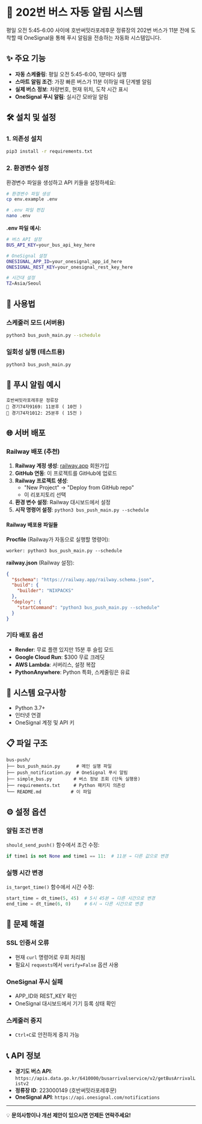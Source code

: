 # 🚌 202번 버스 자동 알림 시스템

평일 오전 5:45-6:00 사이에 호반써밋라포레후문 정류장의 202번 버스가 11분 전에 도착할 때 OneSignal을 통해 푸시 알림을 전송하는 자동화 시스템입니다.

## ✨ 주요 기능

- **자동 스케줄링**: 평일 오전 5:45-6:00, 1분마다 실행
- **스마트 알림 조건**: 가장 빠른 버스가 11분 이하일 때 단계별 알림
- **실제 버스 정보**: 차량번호, 현재 위치, 도착 시간 표시
- **OneSignal 푸시 알림**: 실시간 모바일 알림

## 🛠️ 설치 및 설정

### 1. 의존성 설치
```bash
pip3 install -r requirements.txt
```

### 2. 환경변수 설정
환경변수 파일을 생성하고 API 키들을 설정하세요:
```bash
# 환경변수 파일 생성
cp env.example .env

# .env 파일 편집
nano .env
```

**.env 파일 예시:**
```bash
# 버스 API 설정
BUS_API_KEY=your_bus_api_key_here

# OneSignal 설정
ONESIGNAL_APP_ID=your_onesignal_app_id_here
ONESIGNAL_REST_KEY=your_onesignal_rest_key_here

# 시간대 설정
TZ=Asia/Seoul
```

## 🚀 사용법

### 스케줄러 모드 (서버용)
```bash
python3 bus_push_main.py --schedule
```

### 일회성 실행 (테스트용)
```bash
python3 bus_push_main.py
```

## 📱 푸시 알림 예시
```
호반써밋라포레후문 정류장
🚌 경기74자9169: 11분후 ( 10전 )
🚌 경기74자1012: 25분후 ( 15전 )
```

## 🌐 서버 배포

### Railway 배포 (추천)

1. **Railway 계정 생성**: [railway.app](https://railway.app) 회원가입
2. **GitHub 연동**: 이 프로젝트를 GitHub에 업로드
3. **Railway 프로젝트 생성**: 
   - "New Project" → "Deploy from GitHub repo"
   - 이 리포지토리 선택
4. **환경 변수 설정**: Railway 대시보드에서 설정
5. **시작 명령어 설정**: `python3 bus_push_main.py --schedule`

#### Railway 배포용 파일들

**Procfile** (Railway가 자동으로 실행할 명령어):
```
worker: python3 bus_push_main.py --schedule
```

**railway.json** (Railway 설정):
```json
{
  "$schema": "https://railway.app/railway.schema.json",
  "build": {
    "builder": "NIXPACKS"
  },
  "deploy": {
    "startCommand": "python3 bus_push_main.py --schedule"
  }
}
```

### 기타 배포 옵션

- **Render**: 무료 플랜 있지만 15분 후 슬립 모드
- **Google Cloud Run**: $300 무료 크레딧
- **AWS Lambda**: 서버리스, 설정 복잡
- **PythonAnywhere**: Python 특화, 스케줄링은 유료

## 🔧 시스템 요구사항

- Python 3.7+
- 인터넷 연결
- OneSignal 계정 및 API 키

## 📋 파일 구조

```
bus-push/
├── bus_push_main.py      # 메인 실행 파일
├── push_notification.py  # OneSignal 푸시 알림
├── simple_bus.py        # 버스 정보 조회 (단독 실행용)
├── requirements.txt     # Python 패키지 의존성
└── README.md           # 이 파일
```

## ⚙️ 설정 옵션

### 알림 조건 변경
`should_send_push()` 함수에서 조건 수정:
```python
if time1 is not None and time1 == 11:  # 11분 → 다른 값으로 변경
```

### 실행 시간 변경
`is_target_time()` 함수에서 시간 수정:
```python
start_time = dt_time(5, 45)  # 5시 45분 → 다른 시간으로 변경
end_time = dt_time(6, 0)     # 6시 → 다른 시간으로 변경
```

## 🐛 문제 해결

### SSL 인증서 오류
- 현재 `curl` 명령어로 우회 처리됨
- 필요시 `requests`에서 `verify=False` 옵션 사용

### OneSignal 푸시 실패
- APP_ID와 REST_KEY 확인
- OneSignal 대시보드에서 기기 등록 상태 확인

### 스케줄러 중지
- `Ctrl+C`로 안전하게 중지 가능

## 📞 API 정보

- **경기도 버스 API**: `https://apis.data.go.kr/6410000/busarrivalservice/v2/getBusArrivalListv2`
- **정류장 ID**: 223000149 (호반써밋라포레후문)
- **OneSignal API**: `https://api.onesignal.com/notifications`

---

💡 **문의사항이나 개선 제안이 있으시면 언제든 연락주세요!** 